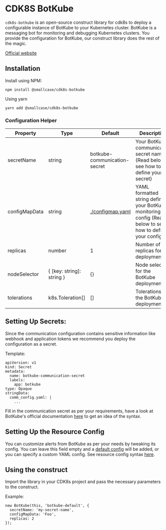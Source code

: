 # CDK8S BotKube

`cdk8s-botkube` is an open-source construct library for cdk8s to deploy a configurable instance of BotKube to your Kubernetes cluster. BotKube is a messaging bot for monitoring and debugging Kubernetes clusters.
You provide the configuration for BotKube, our construct library does the rest of the magic.

[Official website](https://www.botkube.io/)

## Installation

Install using NPM:

```
npm install @smallcase/cdk8s-botkube
```

Using yarn

```
yarn add @smallcase/cdk8s-botkube
```

### Configuration Helper

| Property      | Type                      | Default                              | Description                                                                                                 |
| ------------- | ------------------------- | ------------------------------------ | ----------------------------------------------------------------------------------------------------------- |
| secretName    | string                    | botkube-communication-secret         | Your BotKube communication secret name (Read below to see how to define your secret)                        |
| configMapData | string                    | [./configmap.yaml](./configmap.yaml) | YAML formatted string defining your BotKube monitoring config (Read below to see how to define your config) |
| replicas      | number                    | 1                                    | Number of pod replicas for deployment                                                                       |
| nodeSelector  | { [key: string]: string } | {}                                   | Node selectors for the BotKube deployment                                                                   |
| tolerations   | k8s.Toleration[]          | []                                   | Tolerations for the BotKube deployment                                                                      |

## Setting Up Secrets:

Since the communication configuration contains sensitive information like webhook and application tokens we recommend you deploy the configuration as a secret.

Template:

```
apiVersion: v1
kind: Secret
metadata:
  name: botkube-communication-secret
  labels:
    app: botkube
type: Opaque
stringData:
  comm_config.yaml: |
    ...
```

Fill in the communication secret as per your requirements, have a look at BotKube's official documentation [here](https://www.botkube.io/configuration/#comm_configyaml-syntax) to get an idea of the syntax.

## Setting Up the Resource Config

You can customize alerts from BotKube as per your needs by tweaking its config. You can leave this field empty and a [default config](./configmap.yaml) will be added, or you can specify a custom YAML config. See resource config syntax [here](https://www.botkube.io/configuration/#resource_configyaml-syntax).

## Using the construct

Import the library in your CDK8s project and pass the necessary parameters to the construct.

Example:

```
new BotKube(this, 'botkube-default', {
  secretName: 'my-secret-name',
  configMapData: 'Foo',
  replicas: 2
});
```
